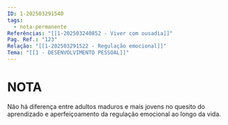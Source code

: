 ```yaml
---
ID: 1-202503291540
tags:
  - nota-permanente
Referências: "[[1-202503240852 - Viver com ousadia]]"
Pag. Ref.: "123"
Relação: "[[1-202503291522 - Regulação emocional]]"
Tema: "[[1 - DESENVOLVIMENTO PESSOAL]]"
---
```

# NOTA 

Não há diferença entre adultos maduros e mais jovens no quesito do aprendizado e aperfeiçoamento da regulação emocional ao longo da vida.